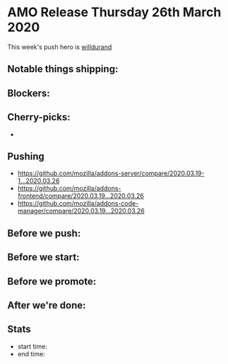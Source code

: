 # AMO Release Thursday 26th March 2020

This week's push hero is [willdurand](https://github.com/willdurand)

## Notable things shipping:

## Blockers:

## Cherry-picks:

-

## Pushing

- https://github.com/mozilla/addons-server/compare/2020.03.19-1...2020.03.26
- https://github.com/mozilla/addons-frontend/compare/2020.03.19...2020.03.26
- https://github.com/mozilla/addons-code-manager/compare/2020.03.19...2020.03.26

## Before we push:

## Before we start:

## Before we promote:

## After we're done:

## Stats

- start time:
- end time:
